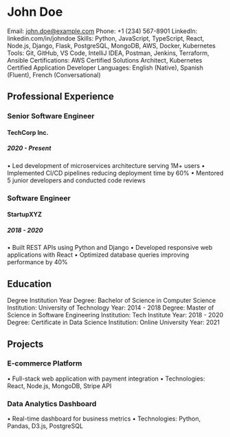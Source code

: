 # John Doe
Email: john.doe@example.com
Phone: +1 (234) 567-8901
LinkedIn: linkedin.com/in/johndoe
Skills: Python, JavaScript, TypeScript, React, Node.js, Django, Flask, PostgreSQL, MongoDB, AWS, Docker, Kubernetes Tools: Git, GitHub, VS Code, IntelliJ IDEA, Postman, Jenkins, Terraform, Ansible Certifications: AWS Certified Solutions Architect, Kubernetes Certified Application Developer Languages: English (Native), Spanish (Fluent), French (Conversational)
## Professional Experience
### Senior Software Engineer
#### TechCorp Inc.
##### 2020 - Present
• Led development of microservices architecture serving 1M+ users
• Implemented CI/CD pipelines reducing deployment time by 60%
• Mentored 5 junior developers and conducted code reviews
### Software Engineer
#### StartupXYZ
##### 2018 - 2020
• Built REST APIs using Python and Django
• Developed responsive web applications with React
• Optimized database queries improving performance by 40%
## Education
Degree Institution Year
Degree: Bachelor of Science in Computer Science Institution: University of Technology Year: 2014 - 2018
Degree: Master of Science in Software Engineering Institution: Tech Institute Year: 2018 - 2020
Degree: Certificate in Data Science Institution: Online University Year: 2021
## Projects
### E-commerce Platform
• Full-stack web application with payment integration
• Technologies: React, Node.js, MongoDB, Stripe API
### Data Analytics Dashboard
• Real-time dashboard for business metrics
• Technologies: Python, Pandas, D3.js, PostgreSQL